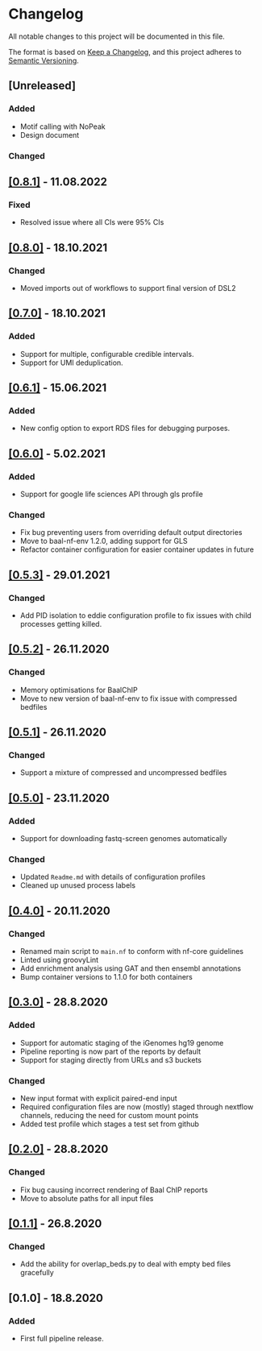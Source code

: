 # Changelog
All notable changes to this project will be documented in this file.

The format is based on [Keep a Changelog](https://keepachangelog.com/en/1.0.0/),
and this project adheres to [Semantic Versioning](https://semver.org/spec/v2.0.0.html).

## [Unreleased]
### Added
- Motif calling with NoPeak
- Design document
### Changed

## [[0.8.1]](https://git.ecdf.ed.ac.uk/oalmelid/baal-nf/compare/0.8.0...0.8.1) - 11.08.2022
### Fixed
- Resolved issue where all CIs were 95% CIs

## [[0.8.0]](https://git.ecdf.ed.ac.uk/oalmelid/baal-nf/compare/0.7.0...0.8.0) - 18.10.2021
### Changed
- Moved imports out of workflows to support final version of DSL2

## [[0.7.0]](https://git.ecdf.ed.ac.uk/oalmelid/baal-nf/compare/0.6.1...0.7.0) - 18.10.2021
### Added
- Support for multiple, configurable credible intervals.
- Support for UMI deduplication.

## [[0.6.1]](https://git.ecdf.ed.ac.uk/oalmelid/baal-nf/compare/0.6.0...0.6.1) - 15.06.2021
### Added
- New config option to export RDS files for debugging purposes.

## [[0.6.0]](https://git.ecdf.ed.ac.uk/oalmelid/baal-nf/compare/0.5.3...0.6.0) - 5.02.2021
### Added
- Support for google life sciences API through gls profile
### Changed
- Fix bug preventing users from overriding default output directories
- Move to baal-nf-env 1.2.0, adding support for GLS
- Refactor container configuration for easier container updates in future

## [[0.5.3]](https://git.ecdf.ed.ac.uk/oalmelid/baal-nf/compare/0.5.2...0.5.3) - 29.01.2021
### Changed
- Add PID isolation to eddie configuration profile to fix issues with child processes getting killed.

## [[0.5.2]](https://git.ecdf.ed.ac.uk/oalmelid/baal-nf/compare/0.5.1...0.5.2) - 26.11.2020
### Changed
- Memory optimisations for BaalChIP
- Move to new version of baal-nf-env to fix issue with compressed bedfiles

## [[0.5.1]](https://git.ecdf.ed.ac.uk/oalmelid/baal-nf/compare/0.5.0...0.5.1) - 26.11.2020
### Changed
- Support a mixture of compressed and uncompressed bedfiles

## [[0.5.0]](https://git.ecdf.ed.ac.uk/oalmelid/baal-nf/compare/0.4.0...0.5.0) - 23.11.2020

### Added
- Support for downloading fastq-screen genomes automatically

### Changed
- Updated `Readme.md` with details of configuration profiles
- Cleaned up unused process labels

## [[0.4.0]](https://git.ecdf.ed.ac.uk/oalmelid/baal-nf/compare/0.3.0...0.4.0) - 20.11.2020

### Changed
- Renamed main script to `main.nf` to conform with nf-core guidelines
- Linted using groovyLint
- Add enrichment analysis using GAT and then ensembl annotations
- Bump container versions to 1.1.0 for both containers

## [[0.3.0]](https://git.ecdf.ed.ac.uk/oalmelid/baal-nf/compare/0.2.1...0.3.0) - 28.8.2020

### Added
- Support for automatic staging of the iGenomes hg19 genome
- Pipeline reporting is now part of the reports by default
- Support for staging directly from URLs and s3 buckets

### Changed
- New input format with explicit paired-end input
- Required configuration files are now (mostly) staged through nextflow channels, reducing the need for custom mount points
- Added test profile which stages a test set from github

## [[0.2.0]](https://git.ecdf.ed.ac.uk/oalmelid/baal-nf/compare/0.1.1...0.2.1) - 28.8.2020

### Changed
- Fix bug causing incorrect rendering of Baal ChIP reports
- Move to absolute paths for all input files

## [[0.1.1]](https://git.ecdf.ed.ac.uk/oalmelid/baal-nf/compare/0.1.0...0.1.1) - 26.8.2020

### Changed

- Add the ability for overlap_beds.py to deal with empty bed files gracefully

## [0.1.0] - 18.8.2020

### Added

- First full pipeline release.

